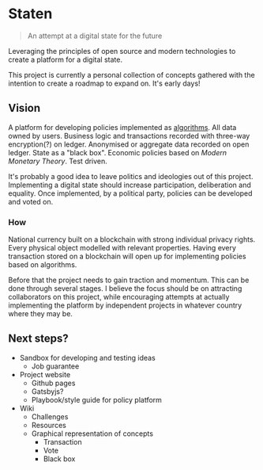 # Staten
> An attempt at a digital state for the future

Leveraging the principles of open source and modern technologies to create a platform for a digital state. 

This project is currently a personal collection of concepts gathered with the intention to create a roadmap to expand on. It's early days!

## Vision

A platform for developing policies implemented as [algorithms](https://en.wikipedia.org/wiki/Algorithmic_regulation). All data owned by users. Business logic and transactions recorded with three-way encryption(?) on ledger. Anonymised or aggregate data recorded on open ledger. State as a "black box". Economic policies based on *Modern Monetary Theory*. Test driven.

It's probably a good idea to leave politics and ideologies out of this project. Implementing a digital state should increase participation, deliberation and equality. Once implemented, by a political party, policies can be developed and voted on.

### How
 
National currency built on a blockchain with strong individual privacy rights. Every physical object modelled with relevant properties. Having every transaction stored on a blockchain will open up for implementing policies based on algorithms.

Before that the project needs to gain traction and momentum. This can be done through several stages. I believe the focus should be on attracting collaborators on this project, while encouraging attempts at actually implementing the platform by independent projects in whatever country where they may be.

## Next steps?

- Sandbox for developing and testing ideas
  - Job guarantee
- Project website
  - Github pages
  - Gatsbyjs?
  - Playbook/style guide for policy platform
- Wiki
  - Challenges
  - Resources
  - Graphical representation of concepts
    - Transaction
    - Vote
    - Black box
